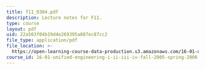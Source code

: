 ```yaml
---
title: f11_0304.pdf
description: Lecture notes for F11.
type: course
layout: pdf
uid: 22a503f04b19d4e269395a087ec87cc2
file_type: application/pdf
file_location: >-
  https://open-learning-course-data-production.s3.amazonaws.com/16-01-unified-engineering-i-ii-iii-iv-fall-2005-spring-2006/22a503f04b19d4e269395a087ec87cc2_f11_0304.pdf
course_id: 16-01-unified-engineering-i-ii-iii-iv-fall-2005-spring-2006
---
```

